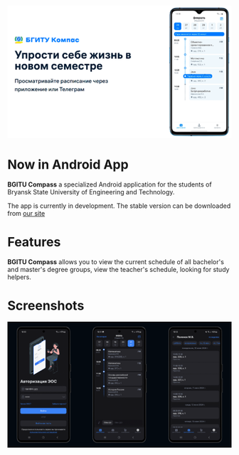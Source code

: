 ![bgitu compass](docs/images/thumbnail.png "BGITU Compass")

Now in Android App
==================

**BGITU Compass** a specialized Android application for the students of Bryansk State University of Engineering and Technology.

The app is currently in development. The stable version can be downloaded from [our site](https://bgitu-compass.ru)

# Features

**BGITU Compass** allows you to view the current schedule of all bachelor's and master's degree groups, view the teacher's schedule, looking for study helpers.

# Screenshots

![screenshots](docs/images/screenshots.png)
